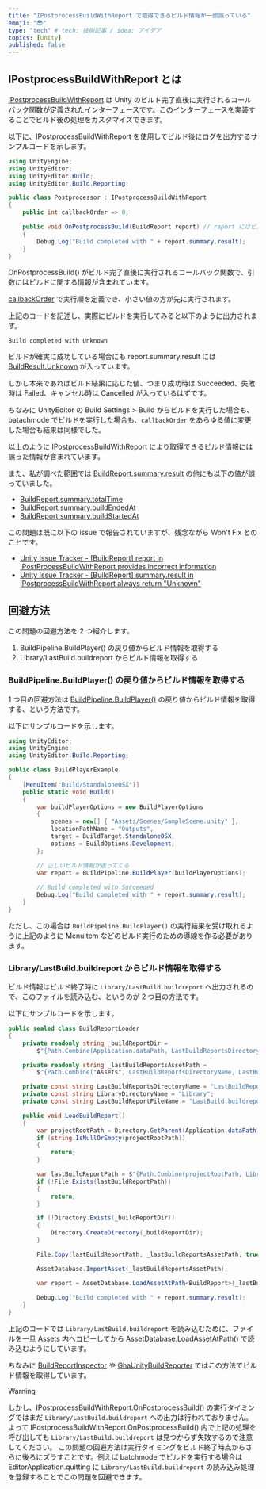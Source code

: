 ```yaml
---
title: "IPostprocessBuildWithReport で取得できるビルド情報が一部誤っている"
emoji: "😎"
type: "tech" # tech: 技術記事 / idea: アイデア
topics: [Unity]
published: false
---
```


## IPostprocessBuildWithReport とは

[IPostprocessBuildWithReport](https://docs.unity3d.com/ScriptReference/Build.IPostprocessBuildWithReport.OnPostprocessBuild.html) は Unity のビルド完了直後に実行されるコールバック関数が定義されたインターフェースです。このインターフェースを実装することでビルド後の処理をカスタマイズできます。

以下に、IPostprocessBuildWithReport を使用してビルド後にログを出力するサンプルコードを示します。

```cs
using UnityEngine;
using UnityEditor;
using UnityEditor.Build;
using UnityEditor.Build.Reporting;

public class Postprocessor : IPostprocessBuildWithReport
{
    public int callbackOrder => 0;

    public void OnPostprocessBuild(BuildReport report) // report にはビルドに関する情報が含まれている
    {
        Debug.Log("Build completed with " + report.summary.result);
    }
}
```

OnPostprocessBuild() がビルド完了直後に実行されるコールバック関数で、引数にはビルドに関する情報が含まれています。

[callbackOrder](https://docs.unity3d.com/ja/2021.1/ScriptReference/Build.IOrderedCallback-callbackOrder.html) で実行順を定義でき、小さい値の方が先に実行されます。

上記のコードを記述し、実際にビルドを実行してみると以下のように出力されます。

```log
Build completed with Unknown
```

ビルドが確実に成功している場合にも report.summary.result には [BuildResult.Unknown](https://docs.unity3d.com/ScriptReference/Build.Reporting.BuildResult.Unknown.html) が入っています。

しかし本来であればビルド結果に応じた値、つまり成功時は Succeeded、失敗時は Failed、キャンセル時は Cancelled が入っているはずです。

ちなみに UnityEditor の Build Settings > Build からビルドを実行した場合も、batachmode でビルドを実行した場合も、`callbackOrder` をあらゆる値に変更した場合も結果は同様でした。

以上のように IPostprocessBuildWithReport により取得できるビルド情報には誤った情報が含まれています。

また、私が調べた範囲では [BuildReport.summary.result](https://docs.unity3d.com/ScriptReference/Build.Reporting.BuildSummary-result.html) の他にも以下の値が誤っていました。

- [BuildReport.summary.totalTime](https://docs.unity3d.com/ScriptReference/Build.Reporting.BuildSummary-totalTime.html)
- [BuildReport.summary.buildEndedAt](https://docs.unity3d.com/ScriptReference/Build.Reporting.BuildSummary-buildEndedAt.html)
- [BuildReport.summary.buildStartedAt](https://docs.unity3d.com/ScriptReference/Build.Reporting.BuildSummary-buildStartedAt.html)

この問題は既に以下の issue で報告されていますが、残念ながら Won't Fix とのことです。

- [Unity Issue Tracker - [BuildReport] report in IPostProcessBuildWithReport provides incorrect information](https://issuetracker.unity3d.com/issues/buildreport-report-in-ipostprocessbuildwithreport-provides-incorrect-information)
- [Unity Issue Tracker - [BuildReport] summary.result in IPostprocessBuildWithReport always return "Unknown"](https://issuetracker.unity3d.com/issues/ipostprocessbuildwithreport-always-return-unknown-even-when-the-actual-build-has-succeeded)

## 回避方法

この問題の回避方法を 2 つ紹介します。

1. BuildPipeline.BuildPlayer() の戻り値からビルド情報を取得する
2. Library/LastBuild.buildreport からビルド情報を取得する

### BuildPipeline.BuildPlayer() の戻り値からビルド情報を取得する

1 つ目の回避方法は [BuildPipeline.BuildPlayer()](https://docs.unity3d.com/ScriptReference/BuildPipeline.BuildPlayer.html) の戻り値からビルド情報を取得する、という方法です。

以下にサンプルコードを示します。

```cs
using UnityEditor;
using UnityEngine;
using UnityEditor.Build.Reporting;

public class BuildPlayerExample
{
    [MenuItem("Build/StandaloneOSX")]
    public static void Build()
    {
        var buildPlayerOptions = new BuildPlayerOptions
        {
            scenes = new[] { "Assets/Scenes/SampleScene.unity" },
            locationPathName = "Outputs",
            target = BuildTarget.StandaloneOSX,
            options = BuildOptions.Development,
        };

        // 正しいビルド情報が返ってくる
        var report = BuildPipeline.BuildPlayer(buildPlayerOptions); 
        
        // Build completed with Succeeded
        Debug.Log("Build completed with " + report.summary.result); 
    }
}
```

ただし、この場合は `BuildPipeline.BuildPlayer()` の実行結果を受け取れるように上記のように MenuItem などのビルド実行のための導線を作る必要があります。

### Library/LastBuild.buildreport からビルド情報を取得する

ビルド情報はビルド終了時に `Library/LastBuild.buildreport` へ出力されるので、このファイルを読み込む、というのが 2 つ目の方法です。

以下にサンプルコードを示します。

```cs
public sealed class BuildReportLoader
{
    private readonly string _buildReportDir =
        $"{Path.Combine(Application.dataPath, LastBuildReportsDirectoryName)}";

    private readonly string _lastBuildReportsAssetPath =
        $"{Path.Combine("Assets", LastBuildReportsDirectoryName, LastBuildReportFileName)}";

    private const string LastBuildReportsDirectoryName = "LastBuildReports";
    private const string LibraryDirectoryName = "Library";
    private const string LastBuildReportFileName = "LastBuild.buildreport";

    public void LoadBuildReport()
    {
        var projectRootPath = Directory.GetParent(Application.dataPath)?.FullName;
        if (string.IsNullOrEmpty(projectRootPath))
        {
            return;
        }

        var lastBuildReportPath = $"{Path.Combine(projectRootPath, LibraryDirectoryName, LastBuildReportFileName)}";
        if (!File.Exists(lastBuildReportPath))
        {
            return;
        }

        if (!Directory.Exists(_buildReportDir))
        {
            Directory.CreateDirectory(_buildReportDir);
        }

        File.Copy(lastBuildReportPath, _lastBuildReportsAssetPath, true);

        AssetDatabase.ImportAsset(_lastBuildReportsAssetPath);

        var report = AssetDatabase.LoadAssetAtPath<BuildReport>(_lastBuildReportsAssetPath);
        
        Debug.Log("Build completed with " + report.summary.result);
    }
}
```

上記のコードでは `Library/LastBuild.buildreport` を読み込むために、ファイルを一旦 Assets 内へコピーしてから AssetDatabase.LoadAssetAtPath() で読み込むようにしています。

ちなみに [BuildReportInspector](https://github.com/Unity-Technologies/BuildReportInspector) や [GhaUnityBuildReporter](https://github.com/VeyronSakai/GhaUnityBuildReporter) ではこの方法でビルド情報を取得しています。

> [!WARNING]
> しかし、IPostprocessBuildWithReport.OnPostprocessBuild() の実行タイミングではまだ `Library/LastBuild.buildreport` への出力は行われておりません。
> よって IPostprocessBuildWithReport.OnPostprocessBuild() 内で上記の処理を呼び出しても `Library/LastBuild.buildreport` は見つからず失敗するので注意してください。
> この問題の回避方法は実行タイミングをビルド終了時点からさらに後ろにズラすことです。例えば batchmode でビルドを実行する場合は EditorApplication.quitting に `Library/LastBuild.buildreport` の読み込み処理を登録することでこの問題を回避できます。

